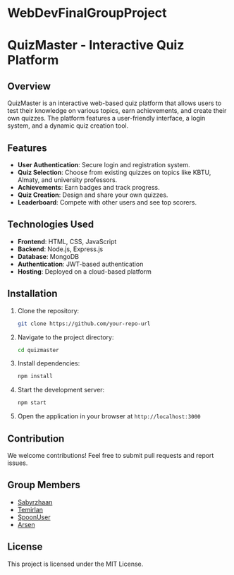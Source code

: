 # WebDevFinalGroupProject
# QuizMaster - Interactive Quiz Platform

## Overview
QuizMaster is an interactive web-based quiz platform that allows users to test their knowledge on various topics, earn achievements, and create their own quizzes. The platform features a user-friendly interface, a login system, and a dynamic quiz creation tool.

## Features
- **User Authentication**: Secure login and registration system.
- **Quiz Selection**: Choose from existing quizzes on topics like KBTU, Almaty, and university professors.
- **Achievements**: Earn badges and track progress.
- **Quiz Creation**: Design and share your own quizzes.
- **Leaderboard**: Compete with other users and see top scorers.

## Technologies Used
- **Frontend**: HTML, CSS, JavaScript
- **Backend**: Node.js, Express.js
- **Database**: MongoDB
- **Authentication**: JWT-based authentication
- **Hosting**: Deployed on a cloud-based platform

## Installation
1. Clone the repository:
   ```sh
   git clone https://github.com/your-repo-url
   ```
2. Navigate to the project directory:
   ```sh
   cd quizmaster
   ```
3. Install dependencies:
   ```sh
   npm install
   ```
4. Start the development server:
   ```sh
   npm start
   ```
5. Open the application in your browser at `http://localhost:3000`

## Contribution
We welcome contributions! Feel free to submit pull requests and report issues.

## Group Members
- [Sabyrzhaan](https://github.com/sabyrzhaan)
- [Temirlan](https://github.com/temirlanzy)
- [SpoonUser](https://github.com/spoonuser)
- [Arsen](https://github.com/arsenchique05)

## License
This project is licensed under the MIT License.

